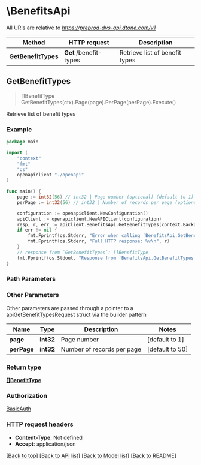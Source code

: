 # \BenefitsApi

All URIs are relative to *https://preprod-dvs-api.dtone.com/v1*

Method | HTTP request | Description
------------- | ------------- | -------------
[**GetBenefitTypes**](BenefitsApi.md#GetBenefitTypes) | **Get** /benefit-types | Retrieve list of benefit types



## GetBenefitTypes

> []BenefitType GetBenefitTypes(ctx).Page(page).PerPage(perPage).Execute()

Retrieve list of benefit types

### Example

```go
package main

import (
    "context"
    "fmt"
    "os"
    openapiclient "./openapi"
)

func main() {
    page := int32(56) // int32 | Page number (optional) (default to 1)
    perPage := int32(56) // int32 | Number of records per page (optional) (default to 50)

    configuration := openapiclient.NewConfiguration()
    apiClient := openapiclient.NewAPIClient(configuration)
    resp, r, err := apiClient.BenefitsApi.GetBenefitTypes(context.Background()).Page(page).PerPage(perPage).Execute()
    if err != nil {
        fmt.Fprintf(os.Stderr, "Error when calling `BenefitsApi.GetBenefitTypes``: %v\n", err)
        fmt.Fprintf(os.Stderr, "Full HTTP response: %v\n", r)
    }
    // response from `GetBenefitTypes`: []BenefitType
    fmt.Fprintf(os.Stdout, "Response from `BenefitsApi.GetBenefitTypes`: %v\n", resp)
}
```

### Path Parameters



### Other Parameters

Other parameters are passed through a pointer to a apiGetBenefitTypesRequest struct via the builder pattern


Name | Type | Description  | Notes
------------- | ------------- | ------------- | -------------
 **page** | **int32** | Page number | [default to 1]
 **perPage** | **int32** | Number of records per page | [default to 50]

### Return type

[**[]BenefitType**](BenefitType.md)

### Authorization

[BasicAuth](../README.md#BasicAuth)

### HTTP request headers

- **Content-Type**: Not defined
- **Accept**: application/json

[[Back to top]](#) [[Back to API list]](../README.md#documentation-for-api-endpoints)
[[Back to Model list]](../README.md#documentation-for-models)
[[Back to README]](../README.md)

